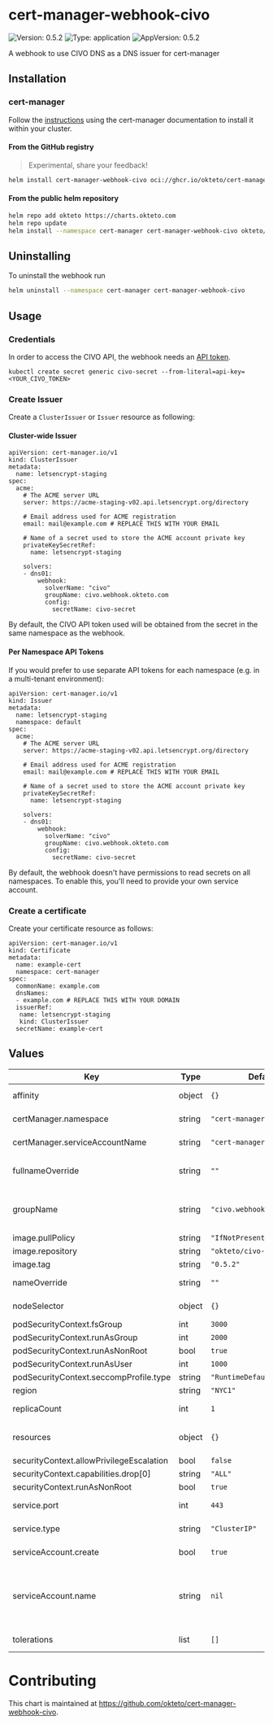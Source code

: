 # cert-manager-webhook-civo

![Version: 0.5.2](https://img.shields.io/badge/Version-0.5.2-informational?style=flat-square) ![Type: application](https://img.shields.io/badge/Type-application-informational?style=flat-square) ![AppVersion: 0.5.2](https://img.shields.io/badge/AppVersion-0.5.2-informational?style=flat-square)

A webhook to use CIVO DNS as a DNS issuer for cert-manager

## Installation

### cert-manager

Follow the [instructions](https://cert-manager.io/docs/installation/) using the cert-manager documentation to install it within your cluster.

#### From the GitHub registry

> Experimental, share your feedback!

```bash
helm install cert-manager-webhook-civo oci://ghcr.io/okteto/cert-manager-webhook-civo --version 0.5.2
```

#### From the public helm repository

```bash
helm repo add okteto https://charts.okteto.com
helm repo update
helm install --namespace cert-manager cert-manager-webhook-civo okteto/cert-manager-webhook-civo --version 0.5.2
```
## Uninstalling

To uninstall the webhook run

```bash
helm uninstall --namespace cert-manager cert-manager-webhook-civo
```

## Usage

### Credentials
In order to access the CIVO API, the webhook needs an [API token](https://www.civo.com/account/security).

```
kubectl create secret generic civo-secret --from-literal=api-key=<YOUR_CIVO_TOKEN>
```

### Create Issuer

Create a `ClusterIssuer` or `Issuer` resource as following:

#### Cluster-wide Issuer
```
apiVersion: cert-manager.io/v1
kind: ClusterIssuer
metadata:
  name: letsencrypt-staging
spec:
  acme:
    # The ACME server URL
    server: https://acme-staging-v02.api.letsencrypt.org/directory
   
    # Email address used for ACME registration
    email: mail@example.com # REPLACE THIS WITH YOUR EMAIL
   
    # Name of a secret used to store the ACME account private key
    privateKeySecretRef:
      name: letsencrypt-staging

    solvers:
    - dns01:
        webhook:
          solverName: "civo"
          groupName: civo.webhook.okteto.com
          config:
            secretName: civo-secret
```

By default, the CIVO API token used will be obtained from the secret in the same namespace as the webhook.

#### Per Namespace API Tokens

If you would prefer to use separate API tokens for each namespace (e.g. in a multi-tenant environment):

```
apiVersion: cert-manager.io/v1
kind: Issuer
metadata:
  name: letsencrypt-staging
  namespace: default
spec:
  acme:
    # The ACME server URL
    server: https://acme-staging-v02.api.letsencrypt.org/directory
   
    # Email address used for ACME registration
    email: mail@example.com # REPLACE THIS WITH YOUR EMAIL
   
    # Name of a secret used to store the ACME account private key
    privateKeySecretRef:
      name: letsencrypt-staging

    solvers:
    - dns01:
        webhook:
          solverName: "civo"
          groupName: civo.webhook.okteto.com
          config:
            secretName: civo-secret
```

By default, the webhook doesn't have permissions to read secrets on all namespaces. To enable this, you'll need to provide your own service account.

### Create a certificate

Create your certificate resource as follows:

```
apiVersion: cert-manager.io/v1
kind: Certificate
metadata:
  name: example-cert
  namespace: cert-manager
spec:
  commonName: example.com
  dnsNames:
  - example.com # REPLACE THIS WITH YOUR DOMAIN
  issuerRef:
   name: letsencrypt-staging
   kind: ClusterIssuer
  secretName: example-cert
```

## Values

| Key | Type | Default | Description |
|-----|------|---------|-------------|
| affinity | object | `{}` | Node affinity for pod assignment |
| certManager.namespace | string | `"cert-manager"` | cert-manager's namespace |
| certManager.serviceAccountName | string | `"cert-manager"` | cert-manager's serviceAccountName |
| fullnameOverride | string | `""` | Override the full name of the created resources |
| groupName | string | `"civo.webhook.okteto.com"` | groupName for the webhook, issuers and clusterIssuers must match this |
| image.pullPolicy | string | `"IfNotPresent"` | Image pull policy |
| image.repository | string | `"okteto/civo-webhook"` | Image repository |
| image.tag | string | `"0.5.2"` |  |
| nameOverride | string | `""` | Override the name of the created resources |
| nodeSelector | object | `{}` | Node labels for pod assignment |
| podSecurityContext.fsGroup | int | `3000` |  |
| podSecurityContext.runAsGroup | int | `2000` |  |
| podSecurityContext.runAsNonRoot | bool | `true` |  |
| podSecurityContext.runAsUser | int | `1000` |  |
| podSecurityContext.seccompProfile.type | string | `"RuntimeDefault"` |  |
| region | string | `"NYC1"` | region on CIVO |
| replicaCount | int | `1` | Number of webhook replicas |
| resources | object | `{}` | CPU/memory resource requests/limits |
| securityContext.allowPrivilegeEscalation | bool | `false` |  |
| securityContext.capabilities.drop[0] | string | `"ALL"` |  |
| securityContext.runAsNonRoot | bool | `true` |  |
| service.port | int | `443` | port for the webhook API server |
| service.type | string | `"ClusterIP"` | service type for the webhook API server |
| serviceAccount.create | bool | `true` | If true, create a new service account |
| serviceAccount.name | string | `nil` | Service account to be used. If not set and serviceAccount.create is true, a name is generated using the fullname template |
| tolerations | list | `[]` | Node tolerations for pod assignment |

# Contributing

This chart is maintained at https://github.com/okteto/cert-manager-webhook-civo.